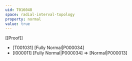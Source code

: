 ```yaml
---
uid: T016048
space: radial-interval-topology
property: normal
value: true
---
```

[[Proof]]

* [T001031] [Fully Normal|P000034]
* [I000011] [Fully Normal|P000034] => [Normal|P000013]

